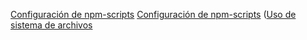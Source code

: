 [Configuración de npm-scripts](https://docs.npmjs.com/misc/scripts123)
[Configuración de npm-scripts](https://docs.npmjs.com/misc/scripts)
([Uso de sistema de archivos](https://nodejs.org/api/fs.html123)